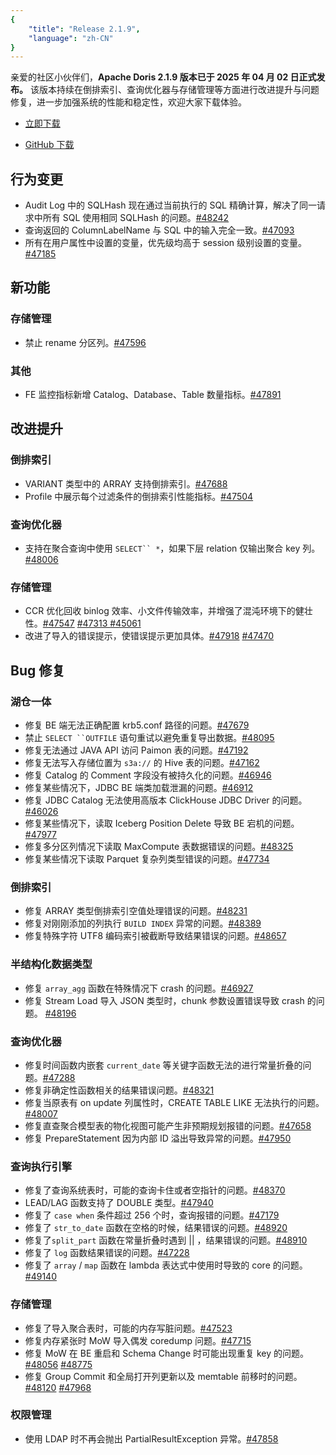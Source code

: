 ```yaml
---
{
    "title": "Release 2.1.9",
    "language": "zh-CN"
}
---
```


亲爱的社区小伙伴们，**Apache Doris 2.1.9 版本已于 2025 年 04 月 02 日正式发布。** 该版本持续在倒排索引、查询优化器与存储管理等方面进行改进提升与问题修复，进一步加强系统的性能和稳定性，欢迎大家下载体验。

- [立即下载](https://doris.apache.org/download)

- [GitHub 下载](https://github.com/apache/doris/releases/tag/2.1.9-rc02)


## 行为变更

- Audit Log 中的 SQLHash  现在通过当前执行的 SQL 精确计算，解决了同一请求中所有 SQL 使用相同 SQLHash 的问题。[#48242](https://github.com/apache/doris/pull/48242)
- 查询返回的 ColumnLabelName 与 SQL 中的输入完全一致。[#47093 ](https://github.com/apache/doris/pull/47093)
- 所有在用户属性中设置的变量，优先级均高于 session 级别设置的变量。 [#47185](https://github.com/apache/doris/pull/47185)

## 新功能

### 存储管理

- 禁止 rename 分区列。[#47596](https://github.com/apache/doris/pull/47596)

### 其他

- FE 监控指标新增 Catalog、Database、Table 数量指标。[#47891](https://github.com/apache/doris/pull/47891)

## 改进提升

### 倒排索引

- VARIANT 类型中的 ARRAY 支持倒排索引。[#47688 ](https://github.com/apache/doris/pull/47688)
- Profile 中展示每个过滤条件的倒排索引性能指标。[#47504](https://github.com/apache/doris/pull/47504)

### 查询优化器

- 支持在聚合查询中使用 `SELECT`` *`，如果下层 relation 仅输出聚合 key 列。[#48006](https://github.com/apache/doris/pull/48006)

### 存储管理

- CCR 优化回收 binlog 效率、小文件传输效率，并增强了混沌环境下的健壮性。[#47547](https://github.com/apache/doris/pull/47547) [#47313 ](https://github.com/apache/doris/pull/47313)[#45061](https://github.com/apache/doris/pull/45061)
- 改进了导入的错误提示，使错误提示更加具体。[#47918](https://github.com/apache/doris/pull/47918) [#47470](https://github.com/apache/doris/pull/47470) 

## Bug 修复

### 湖仓一体

- 修复 BE 端无法正确配置 krb5.conf 路径的问题。[#47679](https://github.com/apache/doris/pull/47679)
- 禁止 `SELECT ``OUTFILE` 语句重试以避免重复导出数据。[#48095](https://github.com/apache/doris/pull/48095)
- 修复无法通过 JAVA API 访问 Paimon 表的问题。[#47192](https://github.com/apache/doris/pull/47192)
- 修复无法写入存储位置为 `s3a://` 的 Hive 表的问题。[#47162](https://github.com/apache/doris/pull/47162)
- 修复 Catalog 的 Comment 字段没有被持久化的问题。[#46946](https://github.com/apache/doris/pull/46946)
- 修复某些情况下，JDBC BE 端类加载泄漏的问题。[#46912](https://github.com/apache/doris/pull/46912)
- 修复 JDBC Catalog 无法使用高版本 ClickHouse JDBC Driver 的问题。 [#46026](https://github.com/apache/doris/pull/46026)
- 修复某些情况下，读取 Iceberg Position Delete 导致 BE 宕机的问题。[#47977](https://github.com/apache/doris/pull/47977)
- 修复多分区列情况下读取 MaxCompute 表数据错误的问题。[#48325](https://github.com/apache/doris/pull/48325)
- 修复某些情况下读取 Parquet 复杂列类型错误的问题。[#47734](https://github.com/apache/doris/pull/47734)

### 倒排索引

- 修复 ARRAY 类型倒排索引空值处理错误的问题。[#48231](https://github.com/apache/doris/pull/48231)
- 修复对刚刚添加的列执行 `BUILD INDEX` 异常的问题。[#48389](https://github.com/apache/doris/pull/48389)
- 修复特殊字符 UTF8 编码索引被截断导致结果错误的问题。[#48657](https://github.com/apache/doris/pull/48657)

### 半结构化数据类型

- 修复 `array_agg` 函数在特殊情况下 crash 的问题。[#46927](https://github.com/apache/doris/pull/46927)
- 修复 Stream Load 导入 JSON 类型时，chunk 参数设置错误导致 crash 的问题。 [#48196](https://github.com/apache/doris/pull/48196)

### 查询优化器

- 修复时间函数内嵌套 `current_date` 等关键字函数无法的进行常量折叠的问题。[#47288](https://github.com/apache/doris/pull/47288)
- 修复非确定性函数相关的结果错误问题。[#48321](https://github.com/apache/doris/pull/48321) 
- 修复当原表有 on update 列属性时，CREATE TABLE LIKE 无法执行的问题。[#48007](https://github.com/apache/doris/pull/48007)
- 修复直查聚合模型表的物化视图可能产生非预期规划报错的问题。[#47658](https://github.com/apache/doris/pull/47658)
- 修复 PrepareStatement 因为内部 ID 溢出导致异常的问题。[#47950](https://github.com/apache/doris/pull/47950)

### 查询执行引擎

- 修复了查询系统表时，可能的查询卡住或者空指针的问题。[#48370](https://github.com/apache/doris/pull/48370)
- LEAD/LAG 函数支持了 DOUBLE 类型。[#47940](https://github.com/apache/doris/pull/47940)
- 修复了 `case when` 条件超过 256 个时，查询报错的问题。[#47179](https://github.com/apache/doris/pull/47179)
- 修复了 `str_to_date` 函数在空格的时候，结果错误的问题。[#48920](https://github.com/apache/doris/pull/48920)
- 修复了`split_part` 函数在常量折叠时遇到 || ，结果错误的问题。[#48910](https://github.com/apache/doris/pull/48910)
- 修复了 `log` 函数结果错误的问题。[#47228](https://github.com/apache/doris/pull/47228)
- 修复了 `array` / `map` 函数在 lambda 表达式中使用时导致的 core 的问题。[#49140](https://github.com/apache/doris/pull/49140)

### 存储管理

- 修复了导入聚合表时，可能的内存写脏问题。[#47523](https://github.com/apache/doris/pull/47523)
- 修复内存紧张时 MoW 导入偶发 coredump 问题。[#47715](https://github.com/apache/doris/pull/47715)
- 修复 MoW 在 BE 重启和 Schema Change 时可能出现重复 key 的问题。[#48056](https://github.com/apache/doris/pull/48056) [#48775](https://github.com/apache/doris/pull/48775)  
- 修复 Group Commit 和全局打开列更新以及 memtable 前移时的问题。[#48120](https://github.com/apache/doris/pull/48120) [#47968](https://github.com/apache/doris/pull/47968)

### 权限管理

- 使用 LDAP 时不再会抛出 PartialResultException 异常。[#47858](https://github.com/apache/doris/pull/47858)